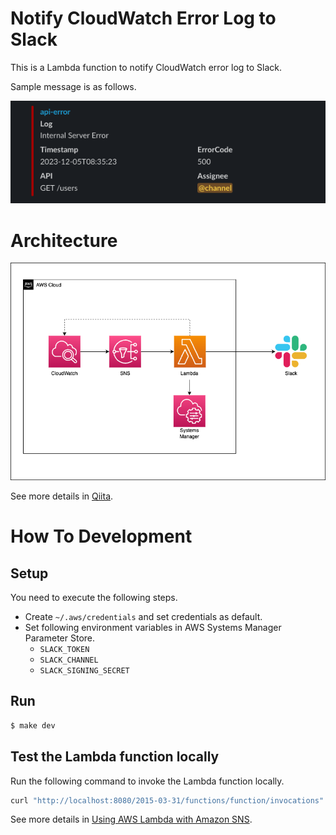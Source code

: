# Notify CloudWatch Error Log to Slack

This is a Lambda function to notify CloudWatch error log to Slack.

Sample message is as follows.

![Sample](sample.png)

# Architecture

![Architecture](architecture.drawio.png)

See more details in [Qiita](https://qiita.com/Jiei-S/items/082c66fe13e2ed3c2729).

# How To Development

## Setup

You need to execute the following steps.

- Create `~/.aws/credentials` and set credentials as default.
- Set following environment variables in AWS Systems Manager Parameter Store.
  - `SLACK_TOKEN`
  - `SLACK_CHANNEL`
  - `SLACK_SIGNING_SECRET`

## Run

```bash
$ make dev
```

## Test the Lambda function locally

Run the following command to invoke the Lambda function locally.

```bash
curl "http://localhost:8080/2015-03-31/functions/function/invocations" -d '{}'
```

See more details in [Using AWS Lambda with Amazon SNS](https://docs.aws.amazon.com/lambda/latest/dg/with-sns.html).
